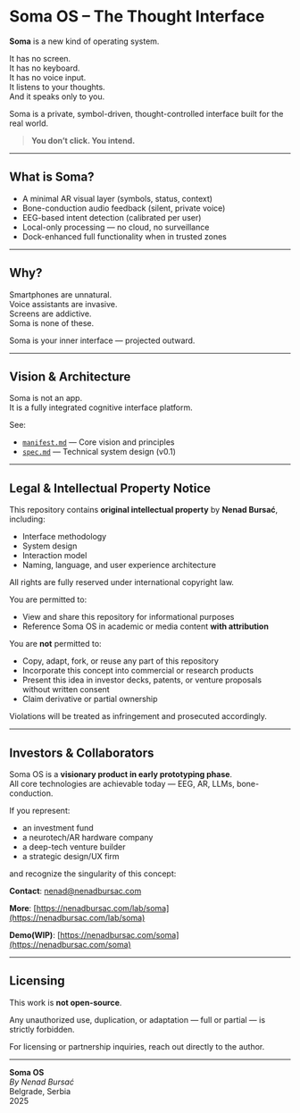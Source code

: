 # Soma OS – The Thought Interface

**Soma** is a new kind of operating system.

It has no screen.  
It has no keyboard.  
It has no voice input.  
It listens to your thoughts.  
And it speaks only to you.

Soma is a private, symbol-driven, thought-controlled interface built for the real world.

> **You don’t click. You intend.**

---

## What is Soma?

- A minimal AR visual layer (symbols, status, context)  
- Bone-conduction audio feedback (silent, private voice)  
- EEG-based intent detection (calibrated per user)  
- Local-only processing — no cloud, no surveillance  
- Dock-enhanced full functionality when in trusted zones

---

## Why?

Smartphones are unnatural.  
Voice assistants are invasive.  
Screens are addictive.  
Soma is none of these.

Soma is your inner interface — projected outward.

---

## Vision & Architecture

Soma is not an app.  
It is a fully integrated cognitive interface platform.

See:

- [`manifest.md`](./docs/manifest.md) — Core vision and principles  
- [`spec.md`](./docs/spec.md) — Technical system design (v0.1)

---

## Legal & Intellectual Property Notice

This repository contains **original intellectual property** by **Nenad Bursać**, including:

- Interface methodology  
- System design  
- Interaction model  
- Naming, language, and user experience architecture

All rights are fully reserved under international copyright law.

You are permitted to:

- View and share this repository for informational purposes
- Reference Soma OS in academic or media content **with attribution**

You are **not** permitted to:

- Copy, adapt, fork, or reuse any part of this repository  
- Incorporate this concept into commercial or research products  
- Present this idea in investor decks, patents, or venture proposals without written consent  
- Claim derivative or partial ownership

Violations will be treated as infringement and prosecuted accordingly.

---

## Investors & Collaborators

Soma OS is a **visionary product in early prototyping phase**.  
All core technologies are achievable today — EEG, AR, LLMs, bone-conduction.

If you represent:

- an investment fund  
- a neurotech/AR hardware company  
- a deep-tech venture builder  
- a strategic design/UX firm

and recognize the singularity of this concept:

**Contact**: <nenad@nenadbursac.com>  

**More**: [https://nenadbursac.com/lab/soma](https://nenadbursac.com/lab/soma)

**Demo(WIP)**: [https://nenadbursac.com/soma](https://nenadbursac.com/soma)

---

## Licensing

This work is **not open-source**.

Any unauthorized use, duplication, or adaptation — full or partial — is strictly forbidden.

For licensing or partnership inquiries, reach out directly to the author.

---

**Soma OS**  
*By Nenad Bursać*  
Belgrade, Serbia  
2025
